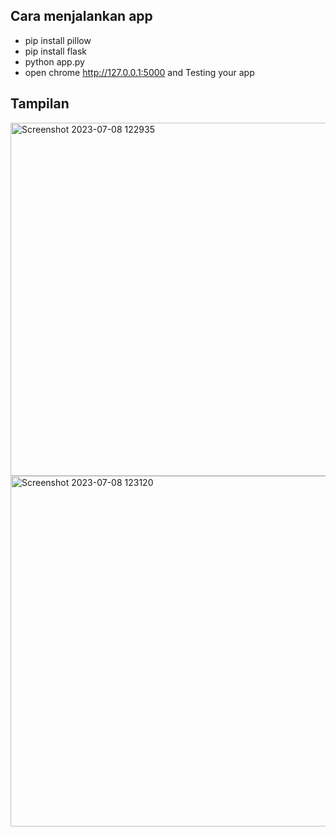 ## Cara menjalankan app
- pip install pillow
- pip install flask
- python app.py
- open chrome http://127.0.0.1:5000 and Testing your app

## Tampilan
<img width="565" alt="Screenshot 2023-07-08 122935" src="https://github.com/Ruspiyadi-unpam/crop-image/assets/114951393/280ffc72-9e2f-4789-87bc-2b8e9e805d50">
<img width="561" alt="Screenshot 2023-07-08 123120" src="https://github.com/Ruspiyadi-unpam/crop-image/assets/114951393/954d0cb8-f2a2-4ea7-89ff-d88c153015df">
